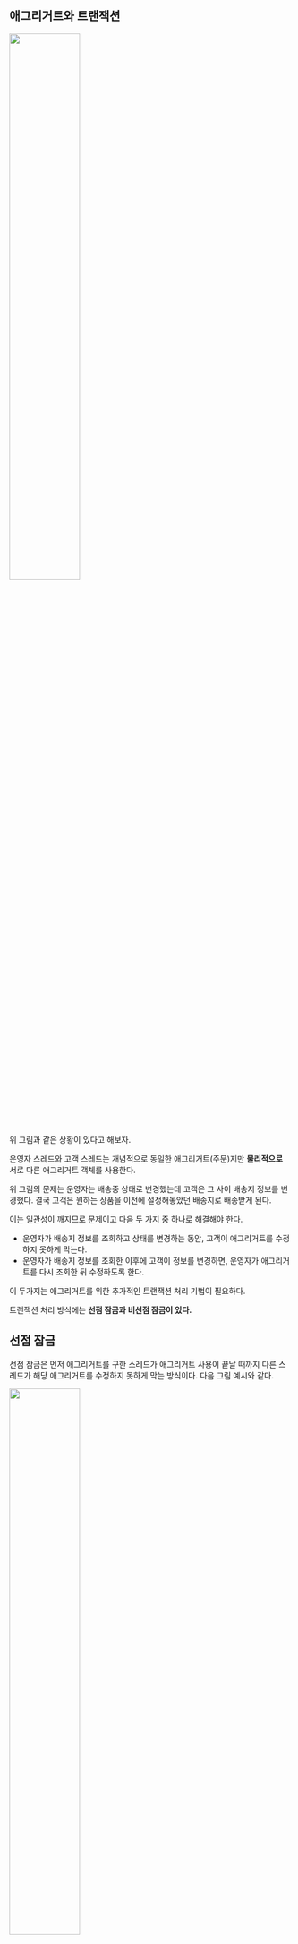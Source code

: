 ## 애그리거트와 트랜잭션

<img src="https://file.notion.so/f/f/412c9b0a-ec55-45df-8458-890f1703ea17/994076eb-38d8-4d43-9915-33068ff6575b/Untitled.png?id=93bd1460-a080-40a0-a79d-e756bbf8b322&table=block&spaceId=412c9b0a-ec55-45df-8458-890f1703ea17&expirationTimestamp=1722420000000&signature=2ksMGqVfGygekUSihJtJGeDsEaHMvb3VhskucI8terg&downloadName=Untitled.png" width="50%" height="50%">

위 그림과 같은 상황이 있다고 해보자.

운영자 스레드와 고객 스레드는 개념적으로 동일한 애그리거트(주문)지만 **물리적으로** 서로 다른 애그리거트 객체를 사용한다.

위 그림의 문제는 운영자는 배송중 상태로 변경했는데 고객은 그 사이 배송지 정보를 변경했다. 결국 고객은 원하는 상품을 이전에 설정해놓았던 배송지로 배송받게 된다.

이는 일관성이 깨지므로 문제이고 다음 두 가지 중 하나로 해결해야 한다.

- 운영자가 배송지 정보를 조회하고 상태를 변경하는 동안, 고객이 애그리거트를 수정하지 못하게 막는다.
- 운영자가 배송지 정보를 조회한 이후에 고객이 정보를 변경하면, 운영자가 애그리거트를 다시 조회한 뒤 수정하도록 한다.

이 두가지는 애그리거트를 위한 추가적인 트랜잭션 처리 기법이 필요하다.

트랜잭션 처리 방식에는 **선점 잠금과 비선점 잠금이 있다.**

## 선점 잠금

선점 잠금은 먼저 애그리거트를 구한 스레드가 애그리거트 사용이 끝날 때까지 다른 스레드가 해당 애그리거트를 수정하지 못하게 막는 방식이다. 다음 그림 예시와 같다.

<img src="https://file.notion.so/f/f/412c9b0a-ec55-45df-8458-890f1703ea17/232ba6f3-9e07-4e94-9459-367a55d9f46b/Untitled.png?id=11bad4f7-1ad6-4e15-a60b-e64352e303e6&table=block&spaceId=412c9b0a-ec55-45df-8458-890f1703ea17&expirationTimestamp=1722420000000&signature=JH-ttps9bXoxf_acHT1EcMv_aQnmztMyGFR6eISCMZI&downloadName=Untitled.png" width="50%" height="50%">


스레드1이 애그리거트를 수정하고 트랜잭션을 커밋하면 잠금을 해제한다.

이후에는 스레드2가 애그리거트에 접근하게 된다.

선점 잠금은 보통 DBMS가 제공하는 행단위 잠금을 사용해서 구현한다.

오라클을 비롯한 다수의 DBMS가 for update와 같은 쿼리를 사용해서 특정 레코드에 한 커넥션만 접근할 수 있는 잠금장치를 제공한다.

스프링 데이터 JPA에서는 @Lock 어노테이션을 사용해서 잠금 모드를 지정한다.

```java
public interface MemberRepository extends Repository<Member, Long> {
	@Lock(LockmodeType.PESSIMISTIC_WRITE)
	@Query("select m from Member m where m.id = :id")
	Optional<Member> findByIdForUpdate(@Param("id") Long id);
}
```

### 선점 잠금과 교착 상태

선점 잠금 기능을 사용할 때는 데드락이 발생하지 않도록 특히 주의해야 한다.

다음과 같은 상황이 있다고 해보자

1. 스레드1: A 애그리거트에 대한 선점 잠금 구함
2. 스레드2: B 애그리거트에 대한 선점 잠금 구함
3. 스레드1 : B 애그리거트에 대한 선점 잠금 시도
4. 스레드2: A 애그리거트에 대한 선점 잠금 시도

이 순서에 따르면 서로 상대방 스레드가 먼저 선점한 잠금을 구할 수 없어 데드락에 빠진다.

이는 사용자 수가 많을 때 발생할 가능성이 높고, 사용자 수가 많아지면 데드락에 걸리는 스레드는 더 빠르게 증가한다.

→ 이런 문제가 발생하지 않도록 하려면 잠금을 구할 때 최대 대기 시간을 지정해야 한다.

→ 최대 대기 시간이 지나도 잠금을 못 구하면 익셉션을 발생시킨다.

## 비선점 잠금

선점 잠금이 강력해 보이긴 하지만 선점 잠금으로 모든 트랜잭션 충돌 문제가 해결되는 것은 아니다.

다음 그림 예시를 보자.

<img src="https://file.notion.so/f/f/412c9b0a-ec55-45df-8458-890f1703ea17/eb88dcb8-d63b-4515-8f3f-6af162ff3c5f/Untitled.png?id=fd7f4eb0-8056-437f-81ec-1854c57be56b&table=block&spaceId=412c9b0a-ec55-45df-8458-890f1703ea17&expirationTimestamp=1722420000000&signature=BO0RUgNwH9asToU62IaihVtxsh57x5EeBPoqTbmfV_w&downloadName=Untitled.png" width="50%" height="50%">


위 예시에서 문제는 운영자가 배송지 정보를 조회하고 배송 상태로 변경하는 사이에 고객이 배송지를 변경한다는 것이다.

이 문제는 선점 잠금으로는 해결할 수 없다. 비선점 잠금으로 해결해야 한다.

비선점 잠금은 동시에 접근하는 것을 막는 대신 변경한 데이터를 실제 DBMS에 반영하는 시점에 변경 가능 여부를 확인하는 방식이다.

비선점 잠금은 애그리거트의 버전 프로퍼티를 활용하여 수정할 애그리거트의 버전 값이 현재 애그리거트의 버전과 동일한 경우에만 데이터를 수정한다. 그림 예시는 다음과 같다.

<img src="https://file.notion.so/f/f/412c9b0a-ec55-45df-8458-890f1703ea17/a4a8cece-3820-4725-8191-ece7d844f49d/Untitled.png?id=beef7274-d6dd-4ffa-b2d2-be725a7d4817&table=block&spaceId=412c9b0a-ec55-45df-8458-890f1703ea17&expirationTimestamp=1722420000000&signature=ELDgD1b9aAR2PPYpCmyFAHzU_OuCNmbigU4lKjDuN6c&downloadName=Untitled.png" width="50%" height="50%">

비선점 잠금을 활용할 때 응용 서비스는 버전에 대해 알 필요가 없다.

리포지터리에서 필요한 애그리거트를 구하고 알맞은 기능만 실행하면 된다.

비선점 잠금을 위한 쿼리를 실행할 때 쿼리 실행결과로 수정된 행의 개수가 0이면 이미 누군가 앞서 데이터를 수정한 것이고 이는 트랜잭션이 충돌한 것이므로 익셉션이 발생한다.

### 강제 버전 증가

애그리거트 루트 외에 다른 엔티티가 존재하는데 기능 실행 도중 루트가 아닌 다른 엔티티의 값만 변경된다고 해보자. 이 경우엔 버전을 어떻게 해야할까? 결론은 루트 애그리거트의 버전 값도 증가해야 한다.

루트 엔티티의 값이 바뀐게 아니어도 애그리거트 구성요소 중 일부 값이 바뀐거면 논리적으로 그 애그리거트는 바뀐 것이다.

→ JPA는 이를 처리하기 위해 엔티티를 구할 때 강제로 버전 값을 증가시키는 잠금 모드를 지원한다.

## 오프라인 선점 잠금

여러 사람이 동시에 문서 편집화면을 볼 수 있을 때 한 사람이 수정하고 있다면 다른 사람은 수정하는 것을 엄격하게 막기 위해선 **오프라인 선점 잠금**이 필요하다.

단일 트랜잭션에서 동시 변경을 막는 선점 잠금 방식과 달리 오프라인 선점 잠금은 여러 트랜잭션에 걸쳐 동시 변경을 막는다.

수정기능을 예로 생각해보자. 수정 기능은 보통 두 개의 트랜잭션으로 구성되고 예시는 다음과 같다.

<img src="https://file.notion.so/f/f/412c9b0a-ec55-45df-8458-890f1703ea17/8d6ccf61-8dab-4e76-96a3-f4710745e49c/Untitled.png?id=7bebf020-dcf5-4c3b-ac2c-838c42af953c&table=block&spaceId=412c9b0a-ec55-45df-8458-890f1703ea17&expirationTimestamp=1722420000000&signature=0aO5Ytw6YmBFWiUV-H46B0GYYzD0I1Ljf4mLT3ZJ9mM&downloadName=Untitled.png" width="50%" height="50%">

만약 A가 과정 3의 수정 요청을 수행하지 않고 프로그램을 종료한다면?

다른 사용자는 영원히 잠금을 구할 수 없는 상황이 발생한다.

그렇기에 오프라인 선점 잠금 방식은 잠금 유효 시간을 가져야 하고 자동으로 잠금이 해제되도록 해야 한다.